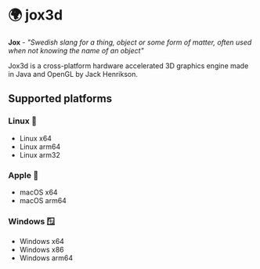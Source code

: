 # :earth_africa: jox3d
**Jox** - *"Swedish slang for a thing, object or some form of matter, often used when not knowing the name of an object"*

Jox3d is a cross-platform hardware accelerated 3D graphics engine made in Java and OpenGL by Jack Henrikson.

## Supported platforms
### Linux :penguin:
- Linux x64
- Linux arm64
- Linux arm32

### Apple 🍎
- macOS x64
- macOS arm64

### Windows 🪟
- Windows x64
- Windows x86
- Windows arm64
